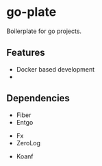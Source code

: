 # go-plate

Boilerplate for go projects.

## Features

- Docker based development
-

## Dependencies

- Fiber
- Entgo
<!-- TODO: add fx dependency -->
- Fx
- ZeroLog
<!-- TODO: add koanf for dependency injection -->
- Koanf
